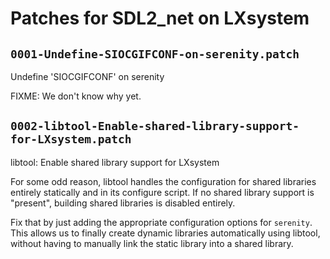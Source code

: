 # Patches for SDL2_net on LXsystem

## `0001-Undefine-SIOCGIFCONF-on-serenity.patch`

Undefine 'SIOCGIFCONF' on serenity

FIXME: We don't know why yet.

## `0002-libtool-Enable-shared-library-support-for-LXsystem.patch`

libtool: Enable shared library support for LXsystem

For some odd reason, libtool handles the configuration for shared
libraries entirely statically and in its configure script. If no
shared library support is "present", building shared libraries is
disabled entirely.

Fix that by just adding the appropriate configuration options for
`serenity`. This allows us to finally create dynamic libraries
automatically using libtool, without having to manually link the
static library into a shared library.

